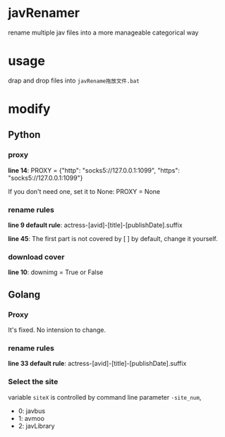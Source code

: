 # javRenamer

rename multiple jav files into a more manageable categorical way

# usage

drap and drop files into `javRename拖放文件.bat`

# modify

## Python

### proxy

**line 14**: PROXY = {"http": "socks5://127.0.0.1:1099", "https": "socks5://127.0.0.1:1099"}

If you don't need one, set it to None: PROXY = None

### rename rules

**line 9 default rule**:
actress-[avid]-[title]-[publishDate].suffix

**line 45**: The first part is not covered by [ ] by default, change it yourself.

### download cover

**line 10**: downimg = True or False

## Golang

### Proxy

It's fixed. No intension to change.

### rename rules

**line 33 default rule**:
actress-[avid]-[title]-[publishDate].suffix

### Select the site

variable `siteX` is controlled by command line parameter `-site_num`,

- 0: javbus
- 1: avmoo
- 2: javLibrary
